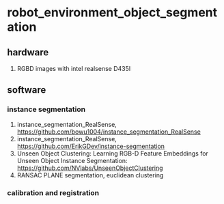 # robot_environment_object_segmentation
## hardware
1. RGBD images with intel realsense D435I

## software
### instance segmentation
1. instance_segmentation_RealSense, https://github.com/bowu1004/instance_segmentation_RealSense
2. instance_segmentation_RealSense, https://github.com/ErikGDev/instance-segmentation
3. Unseen Object Clustering: Learning RGB-D Feature Embeddings for Unseen Object Instance Segmentation: https://github.com/NVlabs/UnseenObjectClustering
4. RANSAC PLANE segmentation, euclidean clustering

### calibration and registration 

